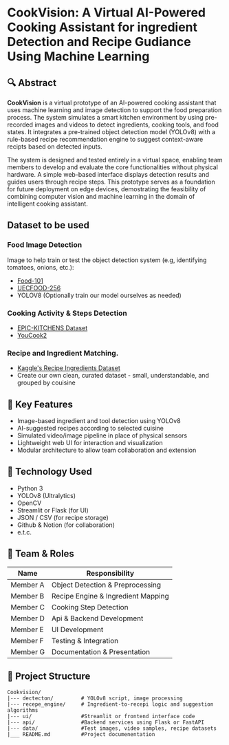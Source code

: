 # CookVision: A Virtual AI-Powered Cooking Assistant for ingredient Detection and Recipe Gudiance Using Machine Learning

## 🔍 Abstract
**CookVision** is a virtual prototype of an AI-powered cooking assistant that uses machine learning and image detection to support the food preparation process. The system simulates a smart kitchen environment by using pre-recorded images and videos to detect ingredients, cooking tools, and food states. It integrates a pre-trained object detection model (YOLOv8) with a rule-based recipe recommendation engine to suggest context-aware recipts based on detected inputs.

The system is designed and tested entirely in a virtual space, enabling team members to develop and evaluate the core functionalities without physical hardware. A simple web-based interface displays detection results and guides users through recipe steps. This prototype serves as a foundation for future deployment on edge devices, demostrating the feasibility of combining computer vision and machine learning in the domain of intelligent cooking assistant.

## Dataset to be used
### Food Image Detection
Image to help train or test the object detection system (e.g, identifying tomatoes, onions, etc.):
- [Food-101](https://www.kaggle.com/datasets/dansbecker/food-101/data)
- [UECFOOD-256](https://www.kaggle.com/datasets/rkuo2000/uecfood256)
- YOLOV8 (Optionally train our model ourselves as needed)

### Cooking Activity & Steps Detection
- [EPIC-KITCHENS Dataset](https://github.com/epic-kitchens)
- [YouCook2](https://huggingface.co/datasets/morpheushoc/youcook2)

### Recipe and Ingredient Matching.
- [Kaggle's Recipe Ingredients Dataset](https://www.kaggle.com/datasets/kaggle/recipe-ingredients-dataset)
- Create our own clean, curated dataset - small, understandable, and grouped by couisine

## 🧩 Key Features
- Image-based ingredient and tool detection using YOLOv8
- AI-suggested recipes according to selected cuisine
- Simulated video/image pipeline in place of physical sensors
- Lightweight web UI for interaction and visualization
- Modular architecture to allow team collaboration and extension

## 🧪 Technology Used
- Python 3
- YOLOv8 (Ultralytics)
- OpenCV
- Streamlit or Flask (for UI)
- JSON / CSV (for recipe storage)
- Github & Notion (for collaboration)
- e.t.c.

## 👥 Team & Roles

| Name          | Responsibility                        |
|---------------|---------------------------------------|
| Member A      | Object Detection & Preprocessing      |
| Member B      | Recipe Engine & Ingredient Mapping    |
| Member C      | Cooking Step Detection                |
| Member D      | Api & Backend Development             |
| Member E      | UI Development                        |
| Member F      | Testing & Integration                 |
| Member G      | Documentation & Presentation          |

## 📂 Project Structure
```planttext
Cookvision/
|--- dectecton/         # YOLOv8 script, image processing
|--- recepe_engine/     # Ingredient-to-recepi logic and suggestion algorithms
|--- ui/                #Streamlit or frontend interface code
|--- api/               #Backend services using Flask or FastAPI
|--- data/              #Test images, video samples, recipe datasets
|___ README.md          #Project documenentation
```
